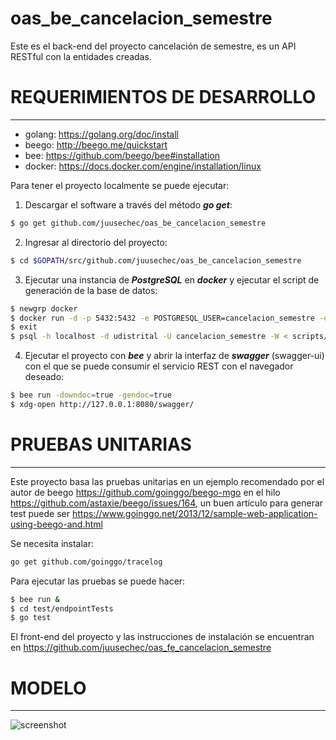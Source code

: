 # oas_be_cancelacion_semestre
Este es el back-end del proyecto cancelación de semestre, es un API RESTful con la entidades creadas.

# REQUERIMIENTOS DE DESARROLLO
-----------------------------
- golang: https://golang.org/doc/install
- beego: http://beego.me/quickstart
- bee: https://github.com/beego/bee#installation
- docker: https://docs.docker.com/engine/installation/linux

Para tener el proyecto localmente se puede ejecutar:

1) Descargar el software a través del método ***go get***:
```bash
$ go get github.com/juusechec/oas_be_cancelacion_semestre
```
2) Ingresar al directorio del proyecto:
```bash
$ cd $GOPATH/src/github.com/juusechec/oas_be_cancelacion_semestre
```
3) Ejecutar una instancia de ***PostgreSQL*** en ***docker*** y ejecutar el script de generación de la base de datos:
```bash
$ newgrp docker
$ docker run -d -p 5432:5432 -e POSTGRESQL_USER=cancelacion_semestre -e POSTGRESQL_PASS=docker -e POSTGRESQL_DB=udistrital orchardup/postgresql
$ exit
$ psql -h localhost -d udistrital -U cancelacion_semestre -W < scripts/model/cancelacion_semestre.sql
```
4) Ejecutar el proyecto con ***bee*** y abrir la interfaz de ***swagger*** (swagger-ui) con el que se puede consumir el servicio REST con el navegador deseado:
```bash
$ bee run -downdoc=true -gendoc=true
$ xdg-open http://127.0.0.1:8080/swagger/
```
# PRUEBAS UNITARIAS
-------------------
Este proyecto basa las pruebas unitarias en un ejemplo recomendado por el autor de beego https://github.com/goinggo/beego-mgo
en el hilo https://github.com/astaxie/beego/issues/164, un buen artículo para generar test puede ser https://www.goinggo.net/2013/12/sample-web-application-using-beego-and.html

Se necesita instalar:
```bash
go get github.com/goinggo/tracelog
```

Para ejecutar las pruebas se puede hacer:
```bash
$ bee run &
$ cd test/endpointTests
$ go test
```

El front-end del proyecto y las instrucciones de instalación se encuentran en https://github.com/juusechec/oas_fe_cancelacion_semestre

# MODELO
-------
![screenshot](./scripts/model/cancelacion_semestre.png)
